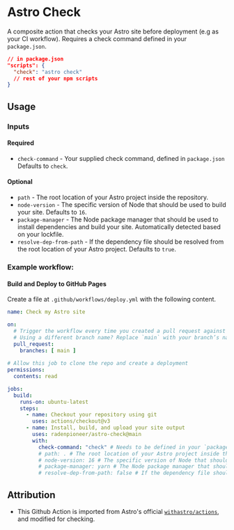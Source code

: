 # Astro Check

A composite action that checks your Astro site before deployment (e.g as your CI workflow). Requires a check command defined in your `package.json`.

```json
// in package.json
"scripts": {
  "check": "astro check"
  // rest of your npm scripts
}
```

## Usage

### Inputs

#### Required

- `check-command` - Your supplied check command, defined in `package.json` Defaults to `check`.


#### Optional

- `path` - The root location of your Astro project inside the repository.
- `node-version` - The specific version of Node that should be used to build your site. Defaults to `16`.
- `package-manager` - The Node package manager that should be used to install dependencies and build your site. Automatically detected based on your lockfile.
- `resolve-dep-from-path` - If the dependency file should be resolved from the root location of your Astro project. Defaults to `true`.

### Example workflow:

#### Build and Deploy to GitHub Pages

Create a file at `.github/workflows/deploy.yml` with the following content.

```yml
name: Check my Astro site

on:
  # Trigger the workflow every time you created a pull request against the `main` branch
  # Using a different branch name? Replace `main` with your branch’s name
  pull_request:
    branches: [ main ]
  
# Allow this job to clone the repo and create a deployment
permissions:
  contents: read

jobs:
  build:
    runs-on: ubuntu-latest
    steps:
      - name: Checkout your repository using git
        uses: actions/checkout@v3
      - name: Install, build, and upload your site output
        uses: radenpioneer/astro-check@main
        with:
          check-command: "check" # Needs to be defined in your `package.json`.
          # path: . # The root location of your Astro project inside the repository. (optional)
          # node-version: 16 # The specific version of Node that should be used to build your site. Defaults to 16. (optional)
          # package-manager: yarn # The Node package manager that should be used to install dependencies and build your site. Automatically detected based on your lockfile. (optional)
          # resolve-dep-from-path: false # If the dependency file should be resolved from the root location of your Astro project. Defaults to `true`. (optional)

```

## Attribution

- This Github Action is imported from Astro's official [`withastro/actions`](https://github.com/withastro/action), and modified for checking.
